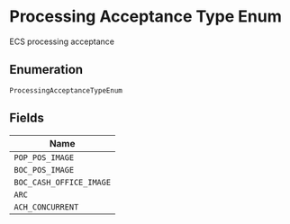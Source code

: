 
# Processing Acceptance Type Enum

ECS processing acceptance

## Enumeration

`ProcessingAcceptanceTypeEnum`

## Fields

| Name |
|  --- |
| `POP_POS_IMAGE` |
| `BOC_POS_IMAGE` |
| `BOC_CASH_OFFICE_IMAGE` |
| `ARC` |
| `ACH_CONCURRENT` |

